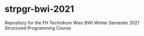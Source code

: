 # strpgr-bwi-2021

Repository for the FH Technikum Wien BWI Winter Semester 2021 Structured Programming Course
